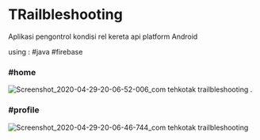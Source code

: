 # TRailbleshooting
Aplikasi pengontrol kondisi rel kereta api platform Android

using :
#java
#firebase

### **#home**
![Screenshot_2020-04-29-20-06-52-006_com tehkotak trailbleshooting](https://user-images.githubusercontent.com/29437257/80599518-42746900-8a55-11ea-832a-f3be77d431e4.jpg)
.
### **#profile**
![Screenshot_2020-04-29-20-06-46-744_com tehkotak trailbleshooting](https://user-images.githubusercontent.com/29437257/80599534-486a4a00-8a55-11ea-996c-64489ba66d4d.jpg)
